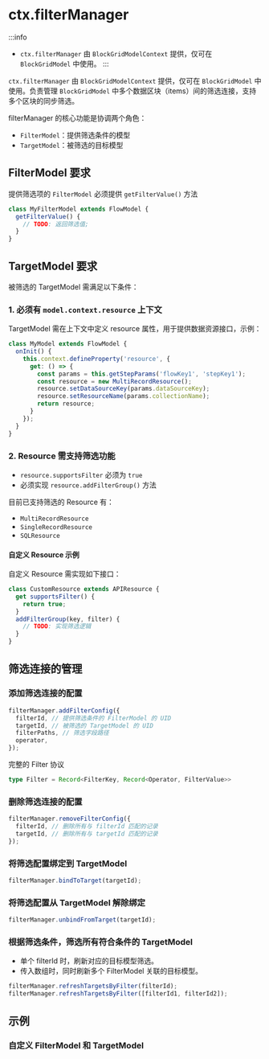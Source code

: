 # ctx.filterManager

:::info
- `ctx.filterManager` 由 `BlockGridModelContext` 提供，仅可在 `BlockGridModel` 中使用。
:::

`ctx.filterManager` 由 `BlockGridModelContext` 提供，仅可在 `BlockGridModel` 中使用。负责管理 `BlockGridModel` 中多个数据区块（items）间的筛选连接，支持多个区块的同步筛选。

filterManager 的核心功能是协调两个角色：

- `FilterModel`：提供筛选条件的模型
- `TargetModel`：被筛选的目标模型

## FilterModel 要求

提供筛选项的 `FilterModel` 必须提供 `getFilterValue()` 方法

```ts
class MyFilterModel extends FlowModel {
  getFilterValue() {
    // TODO: 返回筛选值;
  }
}
```

## TargetModel 要求

被筛选的 TargetModel 需满足以下条件：

### 1. 必须有 `model.context.resource` 上下文

TargetModel 需在上下文中定义 resource 属性，用于提供数据资源接口，示例：

```ts
class MyModel extends FlowModel {
  onInit() {
    this.context.defineProperty('resource', {
      get: () => {
        const params = this.getStepParams('flowKey1', 'stepKey1');
        const resource = new MultiRecordResource();
        resource.setDataSourceKey(params.dataSourceKey);
        resource.setResourceName(params.collectionName);
        return resource;
      }
    });
  }
}
```

### 2. Resource 需支持筛选功能

- `resource.supportsFilter` 必须为 `true`
- 必须实现 `resource.addFilterGroup()` 方法

目前已支持筛选的 Resource 有：

- `MultiRecordResource`
- `SingleRecordResource`
- `SQLResource`

#### 自定义 Resource 示例

自定义 Resource 需实现如下接口：

```ts
class CustomResource extends APIResource {
  get supportsFilter() {
    return true;
  }
  addFilterGroup(key, filter) {
    // TODO: 实现筛选逻辑
  }
}
```

## 筛选连接的管理

### 添加筛选连接的配置

```ts
filterManager.addFilterConfig({
  filterId, // 提供筛选条件的 FilterModel 的 UID
  targetId, // 被筛选的 TargetModel 的 UID
  filterPaths, // 筛选字段路径
  operator,
});
```

完整的 Filter 协议

```ts
type Filter = Record<FilterKey, Record<Operator, FilterValue>>
```

### 删除筛选连接的配置

```ts
filterManager.removeFilterConfig({
  filterId, // 删除所有与 filterId 匹配的记录
  targetId, // 删除所有与 targetId 匹配的记录
});
```

### 将筛选配置绑定到 TargetModel

```ts
filterManager.bindToTarget(targetId);
```

### 将筛选配置从 TargetModel 解除绑定

```ts
filterManager.unbindFromTarget(targetId);
```

### 根据筛选条件，筛选所有符合条件的 TargetModel

- 单个 filterId 时，刷新对应的目标模型筛选。
- 传入数组时，同时刷新多个 FilterModel 关联的目标模型。

```ts
filterManager.refreshTargetsByFilter(filterId);
filterManager.refreshTargetsByFilter([filterId1, filterId2]);
```

## 示例

### 自定义 FilterModel 和 TargetModel

<code src="./basic.tsx"></code>
